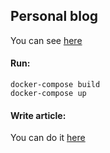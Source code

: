 ## Personal blog

You can see [here](https://novavovikov.ru/) 

#### Run:
```shell script
docker-compose build
docker-compose up
```

#### Write article:
You can do it [here](./app/articles)

